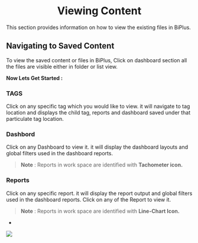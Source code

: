 


<center><h1>Viewing Content</h1></center>

This section provides information on how to view the existing files in BiPlus.

## Navigating to Saved Content 

To view the saved content or files in BiPlus, Click on dashboard section all the files are visible either in folder or list view.

**Now Lets Get Started :**

### TAGS
Click on any specific tag which you would like to view. it will navigate to tag location and displays the child tag, reports and dashboard saved under that particulate tag location.

### Dashbord
 Click on any Dashboard to view it. it will display the dashboard layouts and global filters used in the dashboard reports.
> **Note** : Reports in work space are identified with **Tachometer icon.**

 ### Reports
 Click on any specific report. it will display the report output and global filters used in the dashboard reports.
 Click on any of the Report to view it.
> **Note** : Reports in work space are identified with **Line-Chart Icon.**

-


![
](https://raw.githubusercontent.com/sv18042016/fp1/acecb4718f4fcc87c3245fbb9a955c19c1bf9370/images/view_list1.png)


<!--stackedit_data:
eyJoaXN0b3J5IjpbLTIwMzY3NjY0NCwxMTk1MjUzNTExLDcwMT
Q3OTA0MiwxNTM2NDY5MjQ4XX0=
-->